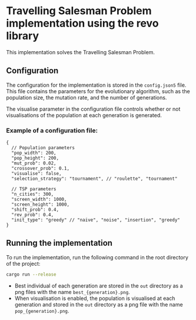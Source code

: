 # Travelling Salesman Problem implementation using the revo library

This implementation solves the Travelling Salesman Problem.

## Configuration

The configuration for the implementation is stored in the `config.json5` file.
This file contains the parameters for the evolutionary algorithm, such as the population size, the mutation rate, and
the number of generations.

The visualise parameter in the configuration file controls whether or not visualisations of the population at each
generation is generated.

### Example of a configuration file:

```json5
{
  // Population parameters
  "pop_width": 200,
  "pop_height": 200,
  "mut_prob": 0.02,
  "crossover_prob": 0.1,
  "visualise": false,
  "selection_strategy": "tournament", // "roulette", "tournament"

  // TSP parameters
  "n_cities": 300,
  "screen_width": 1000,
  "screen_height": 1000,
  "shift_prob": 0.4,
  "rev_prob": 0.4,
  "init_type": "greedy" // "naive", "noise", "insertion", "greedy"
}
```

## Running the implementation

To run the implementation, run the following command in the root directory of the project:

```bash
cargo run --release
```

- Best individual of each generation are stored in the `out` directory as a png files with the
  name `best_{generation}.png`.
- When visualisation is enabled, the population is visualised at each generation and stored in the `out` directory as a
  png file with the name `pop_{generation}.png`.
